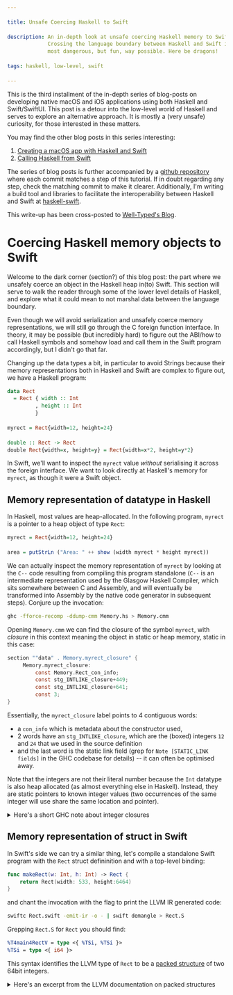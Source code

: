 ```yaml
---

title: Unsafe Coercing Haskell to Swift

description: An in-depth look at unsafe coercing Haskell memory to Swift.
             Crossing the language boundary between Haskell and Swift in the
             most dangerous, but fun, way possible. Here be dragons!

tags: haskell, low-level, swift

---
```


This is the third installment of the in-depth series of blog-posts on
developing native macOS and iOS applications using both Haskell and
Swift/SwiftUI. This post is a detour into the low-level world of Haskell and
serves to explore an alternative approach. It is mostly a (very unsafe)
curiosity, for those interested in these matters.

You may find the other blog posts in this series interesting:

1. [Creating a macOS app with Haskell and Swift](2023-11-10-creating-a-macos-app-with-haskell-and-swift.html)
2. [Calling Haskell from Swift](2024-04-02-calling-haskell-from-swift.html)

The series of blog posts is further accompanied by a [github
repository](https://github.com/alt-romes/haskell-x-swift-project-steps) where
each commit matches a step of this tutorial. If in doubt regarding any step,
check the matching commit to make it clearer. Additionally, I'm writing a build
tool and libraries to facilitate the interoperability between Haskell and Swift
at [haskell-swift](https://github.com/alt-romes/haskell-swift).

This write-up has been cross-posted to [Well-Typed's Blog](https://well-typed.com/blog/).

# Coercing Haskell memory objects to Swift

Welcome to the dark corner (section?) of this blog post: the part where we
unsafely coerce an object in the Haskell heap in(to) Swift. This section
will serve to walk the reader through some of the lower level details of
Haskell, and explore what it could mean to not marshal data between the language
boundary.

Even though we will avoid serialization and unsafely coerce memory
representations, we will still go through the C foreign function interface. In
theory, it may be possible (but incredibly hard) to figure out the ABI/how to
call Haskell symbols and somehow load and call them in the Swift program
accordingly, but I didn't go that far.

Changing up the data types a bit, in particular to avoid Strings because their
memory representations both in Haskell and Swift are complex to figure out, we
have a Haskell program:

```haskell
data Rect
  = Rect { width :: Int
         , height :: Int
         }

myrect = Rect{width=12, height=24}

double :: Rect -> Rect
double Rect{width=x, height=y} = Rect{width=x*2, height=y*2}
```

In Swift, we'll want to inspect the `myrect` value *without* serialising it
across the foreign interface. We want to look directly at Haskell's memory for
`myrect`, as though it were a Swift object.

## Memory representation of datatype in Haskell

In Haskell, most values are heap-allocated. In the following
program, `myrect` is a pointer to a heap object of type `Rect`:
```haskell
myrect = Rect{width=12, height=24}

area = putStrLn ("Area: " ++ show (width myrect * height myrect))
```
We can actually inspect the memory representation of `myrect` by looking at the `C--`
code resulting from compiling this program standalone (`C--` is an intermediate
representation used by the Glasgow Haskell Compiler, which sits somewhere
between C and Assembly, and will eventually be transformed into Assembly by the
native code generator in subsequent steps). Conjure up the invocation:
```bash
ghc -fforce-recomp -ddump-cmm Memory.hs > Memory.cmm
```
Opening `Memory.cmm` we can find the closure of the symbol `myrect`, with
*closure* in this context meaning the object in static or heap memory, static in
this case:
```c
section ""data" . Memory.myrect_closure" {
     Memory.myrect_closure:
         const Memory.Rect_con_info;
         const stg_INTLIKE_closure+449;
         const stg_INTLIKE_closure+641;
         const 3;
}
```
Essentially, the `myrect_closure` label points to 4 contiguous words:
* a `con_info` which is metadata about the constructor used,
* 2 words have an `stg_INTLIKE_closure`, which are the (boxed) integers `12` and `24` that we used in the source definition
* and the last word is the static link field (grep for `Note [STATIC_LINK fields]` in
    the GHC codebase for details) -- it can often be optimised away.

Note that the integers are not their literal number because the `Int` datatype
is also heap allocated (as almost everything else in Haskell). Instead, they are
static pointers to known integer values (two occurrences of the same integer
will use share the same location and pointer).
<details>
<summary>Here's a short GHC note about integer closures</summary>

```txt
Note [CHARLIKE and INTLIKE closures]
~~~~~~~~~~~~~~~~~~~~~~~~~~~~~~~~~~~~
These are static representations of Chars and small Ints, so that
we can remove dynamic Chars and Ints during garbage collection and
replace them with references to the static objects.
```
</details>

## Memory representation of struct in Swift

In Swift's side we can try a similar thing, let's compile a standalone Swift
program with the `Rect` struct defininition and with a top-level binding:
```swift
func makeRect(w: Int, h: Int) -> Rect {
    return Rect(width: 533, height:6464)
}
```
and chant the invocation with the flag to print the LLVM IR generated code:

```bash
swiftc Rect.swift -emit-ir -o - | swift demangle > Rect.S
```
Grepping `Rect.S` for `Rect` you should find:
```llvm
%T4main4RectV = type <{ %TSi, %TSi }>
%TSi = type <{ i64 }>
```
This syntax identifies the LLVM type of `Rect` to be a [packed
structure](https://llvm.org/docs/LangRef.html#t-struct) of two 64bit integers.
<details>
<summary>Here's an excerpt from the LLVM documentation on packed structures</summary>
```llvm
; Syntax
%T1 = type { <type list> }     ; Identified normal struct type
%T2 = type <{ <type list> }>   ; Identified packed struct type

; Examples:
{ i32, i32, i32 } ; A triple of three i32 values
{ float, ptr } ; A pair, where the first element is a float and the second element is a pointer.
<{ i8, i32 }> ; A packed struct known to be 5 bytes in size.
```
</details>
In short, the `Rect` type is a `type <{ i64, i64 }>` which means 8*2 bytes in memory.
To double check, we can look for the `makeRect` function that should return
exactly a 16 byte structure.

## Interpreting Haskell memory in Swift

Summarising, a `Rect` value in Swift will look like (A) in memory, and a Haskell
`Rect` value will look like (B) in memory:
```txt
    ┌────┬────┐
(A) │ 533│6464│
    └────┴────┘

    ┌────┐                        
(B) │    │                        
    └─┬──┘                        
      │   ┌────┬────┬────┬────┐   
      └──►│Rect│    │    │  3 │   
          └────┴┬───┴─┬──┴────┘   
                │     │           
          ┌─────┘     └─┐         
          │             │         
         ┌▼───┬────┐   ┌▼───┬────┐
         │ I# │ 12 │   │ I# │ 12 │
         └────┴────┘   └────┴────┘
```
The first thing we can do to bring one representation closer to the other is
store the integers *unboxed* in the fields of the Haskell datatype, instead of
using static closures to boxed integers. This can be done by making the field strict
with the `!` annotation, and using an `{-# UNPACK #-}` pragma to guarantee it the
unboxing when compiling with optimisations (although it is likely that compiling
with optimisations will unbox the strict integer anyway without the pragma^[As
an exercise, check this by looking at the `C--` representation of the program
compiled with optimisations, with the integer fields being strict, but without
using the `UNPACK` pragma]). That is, update `Rect` to the following, recompile,
and check the `C--` representation again -- using optimisations this time
(adding `-O` to the invocation).
```haskell
data Rect
  = Rect { width :: {-# UNPACK #-} !Int
         , height :: {-# UNPACK #-} !Int
         }
```
You'll see that compiling with optimisations will get rid of the static link
field and store literal integers in the fields of the datatype:
```c
Memory.myrect_closure:
    const Memory.Rect_con_info;
    const 12;
    const 24;
```
The Haskell memory now looking like
```txt
       ┌────┐                        
myrect │    │                        
       └─┬──┘                        
         │   ┌────┬────┬────┐
         └──►│Rect│ 12 │ 24 │  
             └────┴────┴────┘   
```

### Unsafe Coercing

With this simpler memory representation for `Rect`, the task of unsafely
coercing it to a Swift struct becomes more straightforward.
Ultimately, we'll want to return from exported Haskell function a pointer which
Swift can de-reference to get a `struct Rect`.
The steps are:

1. Unsafely coerce `myrect :: Rect` into a `myrect_ptr :: Ptr ()`, a pointer to the beginning of
   the `Rect`-typed heap^[Really, the `myrect` value is not in the heap as it is static
   data put by the compiler in the data section, but for our purposes that
   difference does not matter] object.
2. Add the size of a word to the `myrect_ptr` pointer, to get a pointer pointing
   directly to the beginning of the integer data rather than one which points to
   the info table.

This won't work trivially, however.

The next difficulty is caused by a code-generation "optimisation" called
*pointer-tagging*. Briefly, pointer tagging will insert additional information
into the 3 lower bits of an address (on a 64bit machine) since these are
guaranteed to be unused due to alignment constraints. This optimisation makes
Haskell programs access a lot less memory since certain checks, like a pattern
match on a constructor, can be done just by looking at some bits in the address,
removing the need to load from that address.

Specifically, a tag of `0` means the object is either unevaluated or we don't
know which constructor constructed it. A number tag (`1` through `7`) means the
constructor of that value is known and the number matches the constructor index.

In the following example, the `myrect` value will be *tagged* with `1`, since
the compiler can statically see `myrect` is constructed with `Rect` (the 1st
(and only) constructor, hence the tag `1`). We can see this by looking again at
`C--` for this simple function:
```haskell
giveMyRect :: () -> Rect
giveMyRect () = myrect
```
The corresponding `C--` code looks like:
```c
Memory.giveMyRect_entry() {
   // ...
   R1 = Memory.myrect_closure+1;
   Sp = Sp + 8;
   call (P64[Sp])(R1)
}
```
Note how we return `myrect_closure+1`, the pointer to the
`myrect_closure` plus the tag, rather than just in register `R1`.

<details>
<summary>Slightly mover verbose explanation of pointer tagging</summary>
GHC will use an optimisation technique called [*pointer tagging*](https://en.wikipedia.org/wiki/Tagged_pointer) to add a tag to every
heap pointer denoting which of the datatype constructors was used to construct
that value, or whether the value has not yet been evaluated:

* If the tag is `0` then the pointed-to value is either unevaluated or we don't
    know its constructor
* If the tag is `1` then we know the pointed-to value to have been constructed
    with the first constructor of the datatype
* If the tag is `2` then we know the pointed-to value to have been constructed
    with the second constructor of the datatype, and on and on up until `7`,
    which is the last possible tag^[Why `7`?  In a 64bit system, memory is
    aligned to 64 bits, meaning that pointers to heap allocated memory will
    always have 3 bits that are necessarily `0` valued -- so we can use these 3
    bits for tags -- that is, we can use tags from 0 to 7.].

This is a very cool optimisation because it allows us to choose the branch of
a case expression without needing to de-reference the pointer to check which
constructor the value used, as long as it has already been evaluated, because we
can simply check the tag, or e.g. avoiding memory accesses to check if a value
has already been evaluated as we can know, again, simply by looking at the tag.
</details>

Effectively, we need a step between steps 1 and 2:

1.5. Subtract the tag (i.e `1`) from the unsafe-coerced `myrect :: Ptr ()`.

Let us write the Haskell function that we will export in the Haskell foreign
library `MyForeignLib.hs` (after copying over the last `Rect` definition). This
function returns a `Ptr ()`, and that pointer points to a `Rect` in memory that
can be directly understood by Swift as a `Rect` struct.

```haskell
give_rect :: Ptr ()
give_rect =
  let
    -- Step 1
    tagged_ptr = rectToAddr myrect :: Ptr ()
    -- Step 1.5
    untagged_ptr = wordPtrToPtr (complement 7 .&. ptrToWordPtr tagged_ptr)
    -- Step 2
    ptr_final = untagged_ptr `plusPtr` 8 :: Ptr () -- 8 bytes
   in
    ptr_final

foreign export ccall give_rect :: Ptr ()
```

The first step, `rectToAddr` is the hardest. One can't trivially cast `Rect` to `Ptr ()` using
`unsafeCoerce`, since we really want the `Addr#` that points to the `Rect`
memory object. `unsafeCoerce#` from `Rect` to `Addr#` is closer, but in my
attempts it seemed to trigger some infinite loop, or worse. The more correct way
to do this incredibly unsafe operation is `anyToAddr#`, which converts any
Haskell value `a` into the underlying `Addr#` which points to it. The
implementation for this depends on `GHC.Exts`, `GHC.IO`, and `{-# LANGUAGE
MagicHash, UnboxedTuples #-}`. Explaining it further is out of scope:

```haskell
rectToAddr :: Rect -> Ptr ()
rectToAddr x = unsafePerformIO $ IO $ \rw ->
  case anyToAddr# x rw of
    (# rw, addr #) -> (# rw, Ptr addr #)
```

The second step binary *ands* (the C bit-operator `&`) the complement of `7 =
0b111` and the pointer to mask out the tag. The third step adds 8 bytes to the
pointer to get the pointer to point at the data rather than the info header.

Note: we're essentially ignoring garbage collection in this all. If `rectToAddr`
were applied to a heap-allocated Haskell object, rather than a static one, said
heap object would likely be collected before Swift could get any look at it.
Just to add to the brittleness of this strategy :). Using some strategy like
`StablePtr`s we could keep the heap objects live, but we'd also be forfeiting
any useful de-allocation strategy.

### De-referencing it from Swift

On the Swift side we need simply to de-reference a `Rect` from the pointer to
the Haskell memory given by `give_rect`. In `ContentView` we add:

```swift
struct Rect {
    let width: Int
    let height: Int
}

func wrap_give_rect() -> Rect {
    let y = give_rect()
    return y!.load(as: Rect.self)
}
```

We call `give_rect` to get the `Ptr ()` to the Haskell object in the Haskell
memory. Then, simply load a Swift `Rect` from it.

Let's add it to the body and display both the width and height of our rectangle:

```diff
 var body: some View {
     VStack {
         let user = birthday(user: User(name: "Ellie", age: 24))
+        let rect = wrap_give_rect()
        Text("Post-birthday, \(user.name) is: \(user.age)!")
+        Text("myrect: width is \(rect.width) and height is \(rect.height)!")
     }
     .padding()
 }
```

Great success!

![Fig 1. Swift app displays Rect loaded from Haskell memory](/images/unsafe-coerce-haskell-to-swift/fig1.png)

## Conclusion

As you may have come to understand, this approach in practice, despite fun, is
pretty much the horrifying opposite of robust -- given how much we are relying
on the undefined memory layout of Swift, GHC optimisations, unsafe coerce, and
just so much undefined behaviour in general.

We only skimmed the surface of it despite having simplified it
massively. For example, if we weren't using a top-level binding, we'd have to
worry about the garbage collector getting to the heap object before Swift could.

The veredict is that this is not a reasonable option to be considered for the
large robust applications mixing Haskell and Swift that are our goal.

